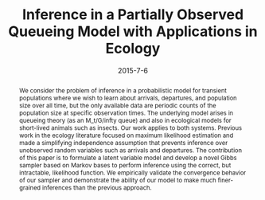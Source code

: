 ---
title: "Inference in a Partially Observed Queueing Model with Applications in Ecology"
collection: publications
permalink: /publication/2015-01-25-partially-observed-queues
abstract: 'We consider the problem of inference in a probabilistic model for transient populations where we wish to learn about arrivals, departures, and population size over all time, but the only available data are periodic counts of the population size at specific observation times. The underlying model arises in queueing theory (as an M_t/G/infty queue) and also in ecological models for short-lived animals such as insects. Our work applies to both systems. Previous work in the ecology literature focused on maximum likelihood estimation and made a simplifying independence assumption that prevents inference over unobserved random variables such as arrivals and departures. The contribution of this paper is to formulate a latent variable model and develop a novel Gibbs sampler based on Markov bases to perform inference using the correct, but intractable, likelihood function. We empirically validate the convergence behavior of our sampler and demonstrate the ability of our model to make much finer-grained inferences than the previous approach.'
date: 2015-7-6
venue: 'ICML'
paperurl: 'http://kwinner.github.io/files/WinnerBernsteinSheldon2015.pdf'
citation: 'Kevin Winner, Garrett Bernstein, and Daniel Sheldon. Inference in a partially observed queueing model with applications in ecology. In <i>Proceedings of the 32nd International Conference on Machine Learning (ICML-15)</i>, pages 2512-2520. JMLR Workshop and Conference Proceedings, 2015'
---